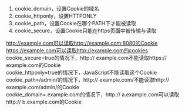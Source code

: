 1. cookie_domain，设置Cookie的域名
2. cookie_httponly，设置HTTPONLY
3. cookie_path，设置Cookie在哪个PATH下才能被读取
4. cookie_secure，设置Cookie只能在https页面中被传输与读取

http://example.com可以读取http://example.com:8080的Cookie  
https://example.com可以读取http://example.com的cookies  
cookie_secure=true的情况下，http:// example.com不能读取https:// example.com的Cookie  
cookie_httponly=true的情况下，JavaScript不能读取这个Cookie  
cookie_path=/admin/的情况下，http:// example.com/不能读取http:// example.com/admin/的Cookie  
cookie_domain=.example.com的情况下，http:// a.example.com可以读取http:// b.example.com的Cookie  